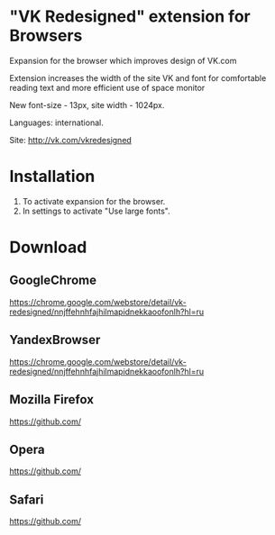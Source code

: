 "VK Redesigned" extension for Browsers
==========================

Expansion for the browser which improves design of VK.com

Extension increases the width of the site VK and font for comfortable reading text and more efficient use of space monitor

New font-size - 13px, site width - 1024px.

Languages: international.

Site: http://vk.com/vkredesigned

Installation
==========================
1. To activate expansion for the browser.
2. In settings to activate "Use large fonts".

Download
==========================

GoogleChrome
------
https://chrome.google.com/webstore/detail/vk-redesigned/nnjffehnhfajhilmapidnekkaoofonlh?hl=ru

YandexBrowser
------
https://chrome.google.com/webstore/detail/vk-redesigned/nnjffehnhfajhilmapidnekkaoofonlh?hl=ru

Mozilla Firefox
------
https://github.com/

Opera
------
https://github.com/

Safari
------
https://github.com/